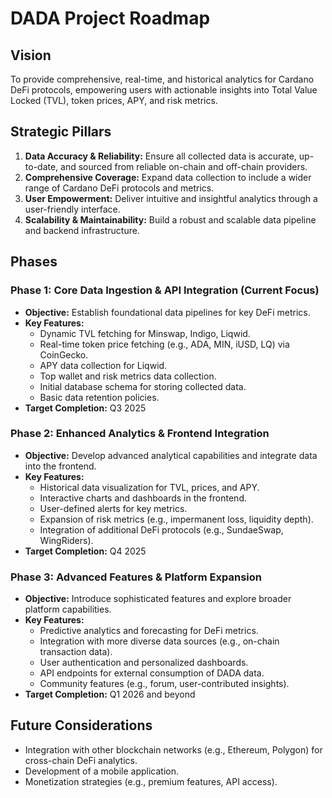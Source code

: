 # DADA Project Roadmap

## Vision
To provide comprehensive, real-time, and historical analytics for Cardano DeFi protocols, empowering users with actionable insights into Total Value Locked (TVL), token prices, APY, and risk metrics.

## Strategic Pillars
1.  **Data Accuracy & Reliability:** Ensure all collected data is accurate, up-to-date, and sourced from reliable on-chain and off-chain providers.
2.  **Comprehensive Coverage:** Expand data collection to include a wider range of Cardano DeFi protocols and metrics.
3.  **User Empowerment:** Deliver intuitive and insightful analytics through a user-friendly interface.
4.  **Scalability & Maintainability:** Build a robust and scalable data pipeline and backend infrastructure.

## Phases

### Phase 1: Core Data Ingestion & API Integration (Current Focus)
*   **Objective:** Establish foundational data pipelines for key DeFi metrics.
*   **Key Features:**
    *   Dynamic TVL fetching for Minswap, Indigo, Liqwid.
    *   Real-time token price fetching (e.g., ADA, MIN, iUSD, LQ) via CoinGecko.
    *   APY data collection for Liqwid.
    *   Top wallet and risk metrics data collection.
    *   Initial database schema for storing collected data.
    *   Basic data retention policies.
*   **Target Completion:** Q3 2025

### Phase 2: Enhanced Analytics & Frontend Integration
*   **Objective:** Develop advanced analytical capabilities and integrate data into the frontend.
*   **Key Features:**
    *   Historical data visualization for TVL, prices, and APY.
    *   Interactive charts and dashboards in the frontend.
    *   User-defined alerts for key metrics.
    *   Expansion of risk metrics (e.g., impermanent loss, liquidity depth).
    *   Integration of additional DeFi protocols (e.g., SundaeSwap, WingRiders).
*   **Target Completion:** Q4 2025

### Phase 3: Advanced Features & Platform Expansion
*   **Objective:** Introduce sophisticated features and explore broader platform capabilities.
*   **Key Features:**
    *   Predictive analytics and forecasting for DeFi metrics.
    *   Integration with more diverse data sources (e.g., on-chain transaction data).
    *   User authentication and personalized dashboards.
    *   API endpoints for external consumption of DADA data.
    *   Community features (e.g., forum, user-contributed insights).
*   **Target Completion:** Q1 2026 and beyond

## Future Considerations
*   Integration with other blockchain networks (e.g., Ethereum, Polygon) for cross-chain DeFi analytics.
*   Development of a mobile application.
*   Monetization strategies (e.g., premium features, API access).

